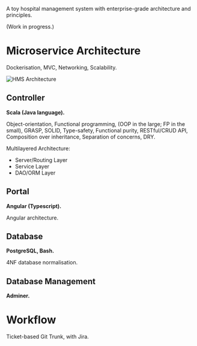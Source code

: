A toy hospital management system with enterprise-grade architecture and principles.

(Work in progress.)

# Microservice Architecture

Dockerisation, MVC, Networking, Scalability.

![HMS Architecture](http://benglitsos.com.au/hms/hms-architecture.svg)

## Controller

**Scala (Java language).**

Object-orientation, Functional programming, (OOP in the large; FP in the small), GRASP, SOLID, Type-safety, Functional purity, RESTful/CRUD API, Composition over inheritance, Separation of concerns, DRY.

Multilayered Architecture:

* Server/Routing Layer
* Service Layer
* DAO/ORM Layer

## Portal

**Angular (Typescript).**

Angular architecture.

## Database

**PostgreSQL, Bash.**

4NF database normalisation.

## Database Management

**Adminer.**

# Workflow

Ticket-based Git Trunk, with Jira.
